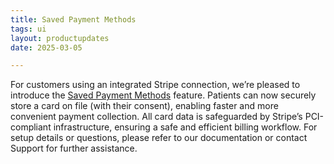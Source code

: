 ```yaml
---
title: Saved Payment Methods
tags: ui
layout: productupdates
date: 2025-03-05

---
```


For customers using an integrated Stripe connection, we’re pleased to introduce the [Saved Payment Methods](https://canvas-medical.help.usepylon.com/articles/4603195425-feature_spotlight_saved_payment_methods) feature. Patients can now securely store a card on file (with their consent), enabling faster and more convenient payment collection. All card data is safeguarded by Stripe’s PCI-compliant infrastructure, ensuring a safe and efficient billing workflow. For setup details or questions, please refer to our documentation or contact Support for further assistance.
